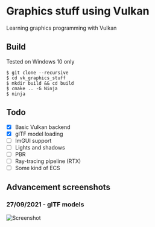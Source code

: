 # Graphics stuff using Vulkan

Learning graphics programming with Vulkan

## Build

Tested on Windows 10 only
```
$ git clone --recursive
$ cd vk_graphics_stuff
$ mkdir build && cd build
$ cmake .. -G Ninja
$ ninja
```

## Todo

- [X] Basic Vulkan backend
- [X] glTF model loading
- [ ] ImGUI support
- [ ] Lights and shadows
- [ ] PBR
- [ ] Ray-tracing pipeline (RTX)
- [ ] Some kind of ECS

## Advancement screenshots

### 27/09/2021 - glTF models
![Screenshot](https://cdn.discordapp.com/attachments/892059047145119765/892059083270672494/sponza.png)
